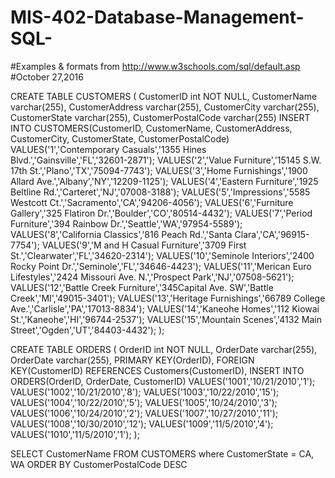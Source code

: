 # MIS-402-Database-Management-SQL-

#Examples & formats from http://www.w3schools.com/sql/default.asp
#October 27,2016

CREATE TABLE CUSTOMERS
(
CustomerID int NOT NULL,
CustomerName varchar(255),
CustomerAddress varchar(255),
CustomerCity varchar(255),
CustomerState varchar(255),
CustomerPostalCode varchar(255)
INSERT INTO CUSTOMERS(CustomerID, CustomerName, CustomerAddress, CustomerCity, CustomerState, CustomerPostalCode)
VALUES('1','Contemporary Casuals','1355 Hines Blvd.','Gainsville','FL','32601-2871');
VALUES('2','Value Furniture','15145 S.W. 17th St.','Plano','TX','75094-7743');
VALUES('3','Home Furnishings','1900 Allard Ave.','Albany','NY','12209-1125');
VALUES('4','Eastern Furniture','1925 Beltline Rd.','Carteret','NJ','07008-3188');
VALUES('5','Impressions','5585 Westcott Ct.','Sacramento','CA','94206-4056');
VALUES('6','Furniture Gallery','325 Flatiron Dr.','Boulder','CO','80514-4432');
VALUES('7','Period Furniture','394 Rainbow Dr.','Seattle','WA','97954-5589');
VALUES('8','California Classics','816 Peach Rd.','Santa Clara','CA','96915-7754');
VALUES('9','M and H Casual Furniture','3709 First St.','Clearwater','FL','34620-2314');
VALUES('10','Seminole Interiors','2400 Rocky Point Dr.','Seminole','FL','34646-4423');
VALUES('11','Merican Euro Lifestyles','2424 Missouri Ave. N.','Prospect Park','NJ','07508-5621');
VALUES('12','Battle Creek Furniture','345Capital Ave. SW','Battle Creek','MI','49015-3401');
VALUES('13','Heritage Furnishings','66789 College Ave.','Carlisle','PA','17013-8834');
VALUES('14','Kaneohe Homes','112 Kiowai St.','Kaneohe','HI','96744-2537');
VALUES('15','Mountain Scenes','4132 Main Street','Ogden','UT','84403-4432');
);



CREATE TABLE ORDERS
(
OrderID int NOT NULL,
OrderDate varchar(255),
OrderDate varchar(255),
PRIMARY KEY(OrderID),
FOREIGN KEY(CustomerID) REFERENCES Customers(CustomerID),
INSERT INTO ORDERS(OrderID, OrderDate, CustomerID)
VALUES('1001','10/21/2010','1');
VALUES('1002','10/21/2010','8');
VALUES('1003','10/22/2010','15');
VALUES('1004','10/22/2010','5');
VALUES('1005','10/24/2010','3');
VALUES('1006','10/24/2010','2');
VALUES('1007','10/27/2010','11');
VALUES('1008','10/30/2010','12');
VALUES('1009','11/5/2010','4');
VALUES('1010','11/5/2010','1');
);


SELECT CustomerName
FROM CUSTOMERS
where CustomerState = CA, WA
ORDER BY CustomerPostalCode DESC






